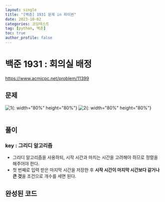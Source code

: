 ```yaml
---
layout: single
title: "[백준] 1931 문제 in 파이썬"
date: 2023-10-02
categories: 코딩테스트
tag: [python, 백준]
toc: true
author_profile: false
---
```


# 백준 1931 : 회의실 배정

<a href="https://www.acmicpc.net/problem/1931">https://www.acmicpc.net/problem/11399</a>

## 문제

![1](/images/baekjoon/1002/1931/1.jpg){: width="80%" height="80%"}
![2](/images/baekjoon/1002/1931/2.jpg){: width="80%" height="80%"}
<br><br>

## 풀이

### key : 그리디 알고리즘

- 그리디 알고리즘을 사용하되, 시작 시간과 마치는 시간을 고려해야 하므로 정렬을 해주어야 한다.
- 첫 번째로 입력 받은 마지막 시간을 저장한 후 **시작 시간이 마지막 시간보다 같거나 큰 것**을 조건으로 개수를 세면 된다.

## 완성된 코드

<script src="https://gist.github.com/BEANyyy/61df1c34c22cf4be0b00c9d962ff4a0e.js"></script>
